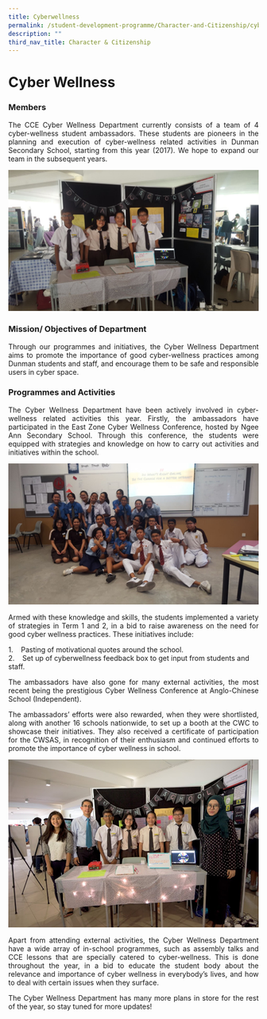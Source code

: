 ```yaml
---
title: Cyberwellness
permalink: /student-development-programme/Character-and-Citizenship/cyber-wellness/
description: ""
third_nav_title: Character & Citizenship
---
```



# Cyber Wellness

### **Members**

<p style="text-align: justify;">The CCE Cyber Wellness Department currently consists of a team of 4 cyber-wellness student ambassadors. These students are pioneers in the planning and execution of cyber-wellness related activities in Dunman Secondary School, starting from this year (2017). We hope to expand our team in the subsequent years.</p>

![](/images/Student%20Development%20Programme/CCP/Cyber%20Wellness/cyberwellness_1.jpg)

### **Mission/ Objectives of Department**

<p style="text-align: justify;">Through our programmes and initiatives, the Cyber Wellness Department aims to promote the importance of good cyber-wellness practices among Dunman students and staff, and encourage them to be safe and responsible users in cyber space.</p>

### **Programmes and Activities**

<p style="text-align: justify;">The Cyber Wellness Department have been actively involved in cyber-wellness related activities this year. Firstly, the ambassadors have participated in the East Zone Cyber Wellness Conference, hosted by Ngee Ann Secondary School. Through this conference, the students were equipped with strategies and knowledge on how to carry out activities and initiatives within the school.</p>

![](/images/Student%20Development%20Programme/CCP/Cyber%20Wellness/cyberwellness_2.jpg)

<p style="text-align: justify;">Armed with these knowledge and skills, the students implemented a variety of strategies in Term 1 and 2, in a bid to raise awareness on the need for good cyber wellness practices. These initiatives include:</p>

1.    Pasting of motivational quotes around the school.   
2.    Set up of cyberwellness feedback box to get input from students and staff.

<p style="text-align: justify;">The ambassadors have also gone for many external activities, the most recent being the prestigious Cyber Wellness Conference at Anglo-Chinese School (Independent).</p>

<p style="text-align: justify;">The ambassadors’ efforts were also rewarded, when they were shortlisted, along with another 16 schools nationwide, to set up a booth at the CWC to showcase their initiatives. They also received a certificate of participation for the CWSAS, in recognition of their enthusiasm and continued efforts to promote the importance of cyber wellness in school.</p>

![](/images/Student%20Development%20Programme/CCP/Cyber%20Wellness/cyberwellness_3.jpg)

<p style="text-align: justify;">Apart from attending external activities, the Cyber Wellness Department have a wide array of in-school programmes, such as assembly talks and CCE lessons that are specially catered to cyber-wellness. This is done throughout the year, in a bid to educate the student body about the relevance and importance of cyber wellness in everybody’s lives, and how to deal with certain issues when they surface.</p>

<p style="text-align: justify;">The Cyber Wellness Department has many more plans in store for the rest of the year, so stay tuned for more updates!</p>